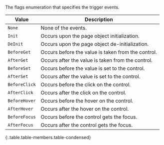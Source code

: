 The flags enumeration that specifies the trigger events.

Value | Description
----- | -----------
`None` | None of the events.
`Init` | Occurs upon the page object initialization.
`DeInit` | Occurs upon the page object de-initialization.
`BeforeGet` | Occurs before the value is taken from the control.
`AfterGet` | Occurs after the value is taken from the control.
`BeforeSet` | Occurs before the value is set to the control.
`AfterSet` | Occurs after the value is set to the control.
`BeforeClick` | Occurs before the click on the control.
`AfterClick` | Occurs after the click on the control.
`BeforeHover` | Occurs before the hover on the control.
`AfterHover` | Occurs after the hover on the control.
`BeforeFocus` | Occurs before the control gets the focus.
`AfterFocus` | Occurs after the control gets the focus.
{:.table.table-members.table-condensed}